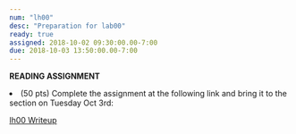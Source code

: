 ```yaml
---
num: "lh00"
desc: "Preparation for lab00"
ready: true 
assigned: 2018-10-02 09:30:00.00-7:00
due: 2018-10-03 13:50:00.00-7:00
---
```


<b>READING ASSIGNMENT</b>


<li> (50 pts) Complete the assignment at the following link and bring it to the section on Tuesday Oct 3rd:

</li>

[lh00 Writeup](lh00.pdf)


